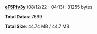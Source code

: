 [**eF5Pfv3y**](/data/eF5Pfv3y.txt) (08/12/22 - 04:13)- 31255 bytes

**Total Datas**: 7699

**Total Size**: 44.74 MB / 44.7 MB